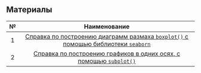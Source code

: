 ## Материалы  

№|Наименование|
|:-----:|:-----:|
|1|[Справка по построению диаграмм размаха `boxplot()` с помощью библиотеки `seaborn`](https://github.com/nikitinatanya/tutor/blob/main/Визуализация/Boxplot.ipynb)|  
|2|[Справка по построению графиков в одних осях, с помощью `subplot()`](https://github.com/nikitinatanya/tutor/blob/main/Визуализация/histplot.ipynb)|